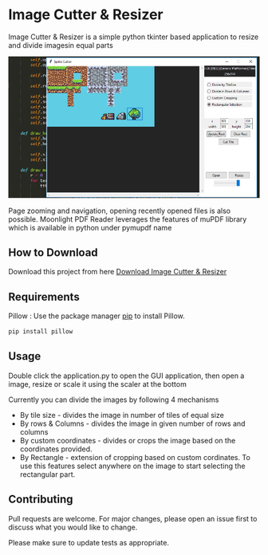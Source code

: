 # Image Cutter & Resizer

Image Cutter & Resizer is a simple python tkinter based application to resize and divide imagesin equal parts

![Alt text](app.png?raw=true "Image Cutter & Resizer")

Page zooming and navigation, opening recently opened files is also possible. Moonlight PDF Reader leverages the features of muPDF library which is available in python under pymupdf name

## How to Download

Download this project from here [Download Image Cutter & Resizer](https://downgit.github.io/#/home?url=https://github.com/pyGuru123/Python-Projects/tree/master/Image%20-%20CutterCropperResizer)

## Requirements

Pillow : Use the package manager [pip](https://pip.pypa.io/en/stable/) to install Pillow.

```bash
pip install pillow
```

## Usage

Double click the application.py to open the GUI application, then open a image, resize or scale it using the scaler at the bottom

Currently you can divide the images by following 4 mechanisms
* By tile size - divides the image in number of tiles of equal size
* By rows & Columns - divides the image in given number of rows and columns
* By custom coordinates - divides or crops the image based on the coordinates provided.
* By Rectangle - extension of cropping based on custom cordinates. To use this features select anywhere on the image to start selecting the rectangular part.

## Contributing
Pull requests are welcome. For major changes, please open an issue first to discuss what you would like to change.

Please make sure to update tests as appropriate.